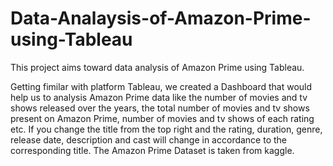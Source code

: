 # Data-Analaysis-of-Amazon-Prime-using-Tableau
This project aims toward data analysis of Amazon Prime using Tableau.

Getting fimilar with platform Tableau, we created a Dashboard that would help us to analysis Amazon Prime data like the number of movies and tv shows released over the years, the total number of movies and tv shows present on Amazon Prime, number of movies and tv shows of each rating etc.
If you change the title from the top right and the rating, duration, genre, release date, description and cast will change in accordance to the corresponding title.
The Amazon Prime Dataset is taken from kaggle.
